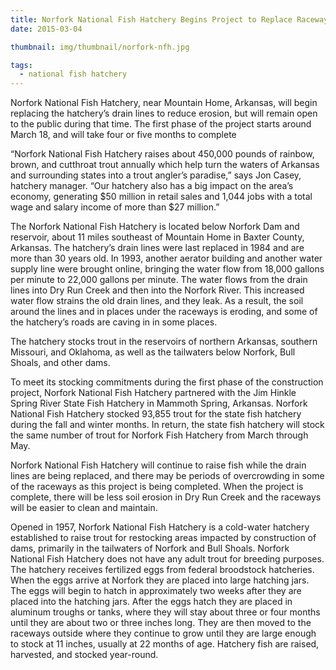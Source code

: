 ```yaml
---
title: Norfork National Fish Hatchery Begins Project to Replace Raceway Drain Lines
date: 2015-03-04

thumbnail: img/thumbnail/norfork-nfh.jpg

tags:
  - national fish hatchery
---
```


Norfork National Fish Hatchery, near Mountain Home, Arkansas, will begin replacing the hatchery’s drain lines to reduce erosion, but will remain open to the public during that time.  The first phase of the project starts around March 18, and will take four or five months to complete

“Norfork National Fish Hatchery raises about 450,000 pounds of rainbow, brown, and cutthroat trout annually which help turn the waters of Arkansas and surrounding states into a trout angler’s paradise,” says Jon Casey, hatchery manager.  “Our hatchery also has a big impact on the area’s economy, generating $50 million in retail sales and 1,044 jobs with a total wage and salary income of more than $27 million.”

The Norfork National Fish Hatchery is located below Norfork Dam and reservoir, about 11 miles southeast of Mountain Home in Baxter County, Arkansas. The hatchery’s drain lines were last replaced in 1984 and are more than 30 years old.  In 1993, another aerator building and another water supply line were brought online, bringing the water flow from 18,000 gallons per minute to 22,000 gallons per minute.  The water flows from the drain lines into Dry Run Creek and then into the Norfork River. This increased water flow strains the old drain lines, and they leak.  As a result, the soil around the lines and in places under the raceways is eroding, and some of the hatchery’s roads are caving in in some places.
<!--more-->
The hatchery stocks trout in the reservoirs of northern Arkansas, southern Missouri, and Oklahoma, as well as the tailwaters below Norfork, Bull Shoals, and other dams.

To meet its stocking commitments during the first phase of the construction project, Norfork National Fish Hatchery partnered with the Jim Hinkle Spring River State Fish Hatchery in Mammoth Spring, Arkansas.  Norfork National Fish Hatchery stocked 93,855 trout for the state fish hatchery during the fall and winter months.  In return, the state fish hatchery will stock the same number of trout for Norfork Fish Hatchery from March through May.

Norfork National Fish Hatchery will continue to raise fish while the drain lines are being replaced, and there may be periods of overcrowding in some of the raceways as this project is being completed.  When the project is complete, there will be less soil erosion in Dry Run Creek and the raceways will be easier to clean and maintain.

Opened in 1957, Norfork National Fish Hatchery is a cold-water hatchery established to raise trout for restocking areas impacted by construction of dams, primarily in the tailwaters of Norfork and Bull Shoals.  Norfork National Fish Hatchery does not have any adult trout for breeding purposes. The hatchery receives fertilized eggs from federal broodstock hatcheries. When the eggs arrive at Norfork they are placed into large hatching jars. The eggs will begin to hatch in approximately two weeks after they are placed into the hatching jars. After the eggs hatch they are placed in aluminum troughs or tanks, where they will stay about three or four months until they are about two or three inches long.  They are then moved to the raceways outside where they continue to grow until they are large enough to stock at 11 inches, usually at 22 months of age.  Hatchery fish are raised, harvested, and stocked year-round.